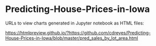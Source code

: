# Predicting-House-Prices-in-Iowa

URLs to view charts generated in Jupyter notebook as HTML files:

https://htmlpreview.github.io/?https://github.com/cdreyes/Predicting-House-Prices-in-Iowa/blob/master/pred_sales_by_lot_area.html

